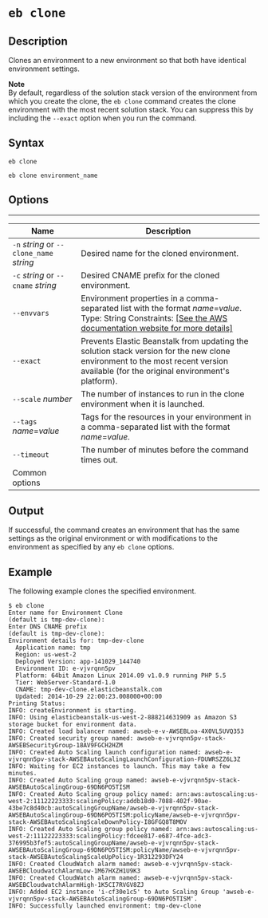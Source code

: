 # `eb clone`<a name="eb3-clone"></a>

## Description<a name="eb3-clonedescription"></a>

Clones an environment to a new environment so that both have identical environment settings\.

**Note**  
By default, regardless of the solution stack version of the environment from which you create the clone, the `eb clone` command creates the clone environment with the most recent solution stack\. You can suppress this by including the `--exact` option when you run the command\.

## Syntax<a name="eb3-clonesyntax"></a>

 `eb clone` 

 `eb clone environment_name` 

## Options<a name="eb3-cloneoptions"></a>


****  

|  Name  |  Description  | 
| --- | --- | 
|  `-n` *string* or `--clone_name` *string*  |  Desired name for the cloned environment\.  | 
|  `-c` *string* or `--cname` *string*  |  Desired CNAME prefix for the cloned environment\.  | 
|  `--envvars`  |  Environment properties in a comma\-separated list with the format *name*=*value*\. Type: String Constraints: [\[See the AWS documentation website for more details\]](http://docs.aws.amazon.com/elasticbeanstalk/latest/dg/eb3-clone.html)  | 
|  `--exact`  |  Prevents Elastic Beanstalk from updating the solution stack version for the new clone environment to the most recent version available \(for the original environment's platform\)\.  | 
|  `--scale` *number*  |  The number of instances to run in the clone environment when it is launched\.  | 
|  `--tags` *name*=*value*  |  Tags for the resources in your environment in a comma\-separated list with the format *name*=*value*\.  | 
|  `--timeout`  |  The number of minutes before the command times out\.  | 
|  Common options  |  | 

## Output<a name="eb3-cloneoutput"></a>

If successful, the command creates an environment that has the same settings as the original environment or with modifications to the environment as specified by any `eb clone` options\.

## Example<a name="eb3-cloneexample"></a>

The following example clones the specified environment\.

```
$ eb clone
Enter name for Environment Clone
(default is tmp-dev-clone):
Enter DNS CNAME prefix
(default is tmp-dev-clone):
Environment details for: tmp-dev-clone
  Application name: tmp
  Region: us-west-2
  Deployed Version: app-141029_144740
  Environment ID: e-vjvrqnn5pv
  Platform: 64bit Amazon Linux 2014.09 v1.0.9 running PHP 5.5
  Tier: WebServer-Standard-1.0
  CNAME: tmp-dev-clone.elasticbeanstalk.com
  Updated: 2014-10-29 22:00:23.008000+00:00
Printing Status:
INFO: createEnvironment is starting.
INFO: Using elasticbeanstalk-us-west-2-888214631909 as Amazon S3 storage bucket for environment data.
INFO: Created load balancer named: awseb-e-v-AWSEBLoa-4X0VL5UVQ353
INFO: Created security group named: awseb-e-vjvrqnn5pv-stack-AWSEBSecurityGroup-18AV9FGCH2HZM
INFO: Created Auto Scaling launch configuration named: awseb-e-vjvrqnn5pv-stack-AWSEBAutoScalingLaunchConfiguration-FDUWRSZZ6L3Z
INFO: Waiting for EC2 instances to launch. This may take a few minutes.
INFO: Created Auto Scaling group named: awseb-e-vjvrqnn5pv-stack-AWSEBAutoScalingGroup-69DN6PO5TISM
INFO: Created Auto Scaling group policy named: arn:aws:autoscaling:us-west-2:11122223333:scalingPolicy:addb18d0-7088-402f-90ae-43be7c8d40cb:autoScalingGroupName/awseb-e-vjvrqnn5pv-stack-AWSEBAutoScalingGroup-69DN6PO5TISM:policyName/awseb-e-vjvrqnn5pv-stack-AWSEBAutoScalingScaleDownPolicy-I8GFGQ8T8MOV
INFO: Created Auto Scaling group policy named: arn:aws:autoscaling:us-west-2:11122223333:scalingPolicy:fdcee817-e687-4fce-adc3-376995b3fef5:autoScalingGroupName/awseb-e-vjvrqnn5pv-stack-AWSEBAutoScalingGroup-69DN6PO5TISM:policyName/awseb-e-vjvrqnn5pv-stack-AWSEBAutoScalingScaleUpPolicy-1R312293DFY24
INFO: Created CloudWatch alarm named: awseb-e-vjvrqnn5pv-stack-AWSEBCloudwatchAlarmLow-1M67HXZH1U9K3
INFO: Created CloudWatch alarm named: awseb-e-vjvrqnn5pv-stack-AWSEBCloudwatchAlarmHigh-1K5CI7RVGV8ZJ
INFO: Added EC2 instance 'i-cf30e1c5' to Auto Scaling Group 'awseb-e-vjvrqnn5pv-stack-AWSEBAutoScalingGroup-69DN6PO5TISM'.
INFO: Successfully launched environment: tmp-dev-clone
```
